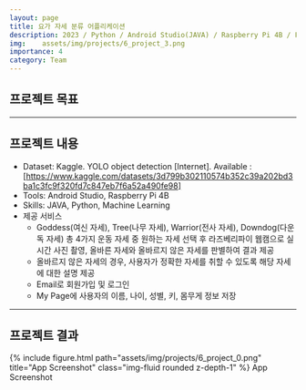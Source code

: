 ```yaml
---
layout: page
title: 요가 자세 분류 어플리케이션
description: 2023 / Python / Android Studio(JAVA) / Raspberry Pi 4B / Firebase
img: 	assets/img/projects/6_project_3.png
importance: 4
category: Team
---
```


## 프로젝트 목표


---

## 프로젝트 내용
- Dataset: Kaggle. YOLO object detection [Internet]. Available : [https://www.kaggle.com/datasets/3d799b302110574b352c39a202bd3ba1c3fc9f320fd7c847eb7f6a52a490fe98]
- Tools: Android Studio, Raspberry Pi 4B
- Skills: JAVA, Python, Machine Learning
- 제공 서비스
  - Goddess(여신 자세), Tree(나무 자세), Warrior(전사 자세), Downdog(다운독 자세) 총 4가지 운동 자세 중 원하는 자세 선택 후 라즈베리파이 웹캠으로 실시간 사진 촬영, 올바른 자세와 올바르지 않은 자세를 판별하여 결과 제공
  - 올바르지 않은 자세의 경우, 사용자가 정확한 자세를 취할 수 있도록 해당 자세에 대한 설명 제공
  - Email로 회원가입 및 로그인
  - My Page에 사용자의 이름, 나이, 성별, 키, 몸무게 정보 저장 

---

## 프로젝트 결과

{% include figure.html path="assets/img/projects/6_project_0.png" title="App Screenshot" class="img-fluid rounded z-depth-1" %}
App Screenshot
